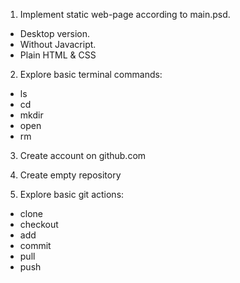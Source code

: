 1. Implement static web-page according to main.psd.

  - Desktop version.
  - Without Javacript.
  - Plain HTML & CSS

2. Explore basic terminal commands:

 - ls
 - cd
 - mkdir
 - open
 - rm

3. Create account on github.com

4. Create empty repository

3. Explore basic git actions:
 - clone
 - checkout
 - add
 - commit
 - pull
 - push
